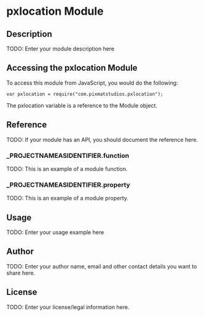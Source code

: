 # pxlocation Module

## Description

TODO: Enter your module description here

## Accessing the pxlocation Module

To access this module from JavaScript, you would do the following:

	var pxlocation = require("com.pixmatstudios.pxlocation");

The pxlocation variable is a reference to the Module object.	

## Reference

TODO: If your module has an API, you should document
the reference here.

### ___PROJECTNAMEASIDENTIFIER__.function

TODO: This is an example of a module function.

### ___PROJECTNAMEASIDENTIFIER__.property

TODO: This is an example of a module property.

## Usage

TODO: Enter your usage example here

## Author

TODO: Enter your author name, email and other contact
details you want to share here. 

## License

TODO: Enter your license/legal information here.
